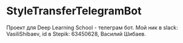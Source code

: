 # StyleTransferTelegramBot
Проект для Deep Learning School - телеграм бот. Мой ник в slack: VasiliShibaev, id в Stepik: 63450628, Василий Шибаев.
